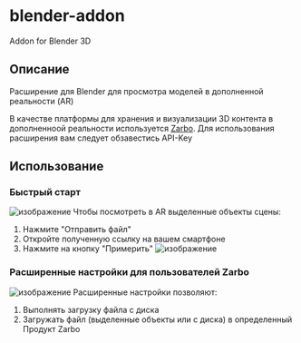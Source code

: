 # blender-addon
Addon for Blender 3D

## Описание
Расширение для Blender для просмотра моделей в дополненной реальности (AR)

В качестве платформы для хранения и визуализации 3D контента в дополненноой реальности используется [Zarbo](https://zarbo.tech/). Для использования расширения вам следует обзавестись API-Key

## Использование
### Быстрый старт
![изображение](https://github.com/zarbo-tech/blender-addon/assets/37938498/e0be8312-3cef-4443-9178-1abdf4fd8dd6)
Чтобы посмотреть в AR выделенные объекты сцены: 
1. Нажмите "Отправить файл"
2. Откройте полученную ссылку на вашем смартфоне
3. Нажмите на кнопку "Примерить"
![изображение](https://github.com/zarbo-tech/blender-addon/assets/37938498/88e81b3a-5c0b-4e64-b5b0-0adac27c089b)

### Расширенные настройки для пользователей Zarbo
![изображение](https://github.com/zarbo-tech/blender-addon/assets/37938498/c4315b9f-b08a-4fa6-8643-8600fa603df8)
Расширенные настройки позволяют:
1. Выполнять загрузку файла с диска
2. Загружать файл (выделенные объекты или с диска) в определенный Продукт Zarbo
